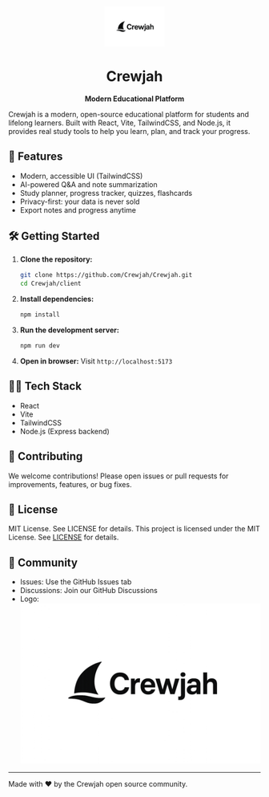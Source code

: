 

<div align="center">
  <img src="client/public/crewjah-logo.png" alt="Crewjah Logo" width="120" />
  <h1>Crewjah</h1>
  <p><b>Modern Educational Platform</b></p>
</div>

Crewjah is a modern, open-source educational platform for students and lifelong learners. Built with React, Vite, TailwindCSS, and Node.js, it provides real study tools to help you learn, plan, and track your progress.

## 🚀 Features
- Modern, accessible UI (TailwindCSS)
- AI-powered Q&A and note summarization
- Study planner, progress tracker, quizzes, flashcards
- Privacy-first: your data is never sold
- Export notes and progress anytime

## 🛠️ Getting Started
1. **Clone the repository:**
   ```bash
   git clone https://github.com/Crewjah/Crewjah.git
   cd Crewjah/client
   ```
2. **Install dependencies:**
   ```bash
   npm install
   ```
3. **Run the development server:**
   ```bash
   npm run dev
   ```
4. **Open in browser:**
   Visit `http://localhost:5173`

## 🧑‍💻 Tech Stack
- React
- Vite
- TailwindCSS
- Node.js (Express backend)

## 🤝 Contributing
We welcome contributions! Please open issues or pull requests for improvements, features, or bug fixes.

## 📜 License
MIT License. See LICENSE for details.
This project is licensed under the MIT License. See [LICENSE](LICENSE) for details.

## 💬 Community
- Issues: Use the GitHub Issues tab
- Discussions: Join our GitHub Discussions
- Logo: ![Crewjah Logo](client/public/crewjah-logo.png)
---
Made with ❤️ by the Crewjah open source community.
